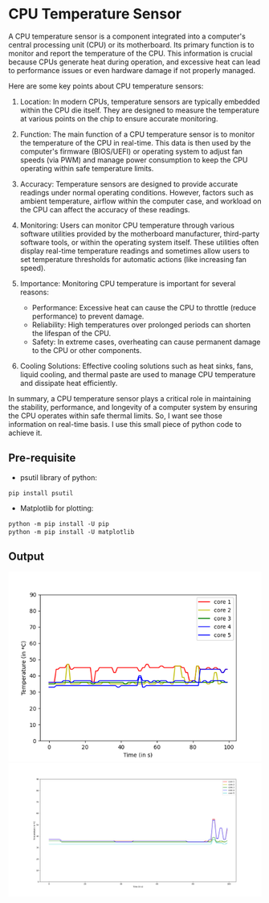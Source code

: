 # CPU Temperature Sensor
A CPU temperature sensor is a component integrated into a computer's central processing unit (CPU) or its motherboard. Its primary function is to monitor and report the temperature of the CPU. This information is crucial because CPUs generate heat during operation, and excessive heat can lead to performance issues or even hardware damage if not properly managed.

Here are some key points about CPU temperature sensors:

1. Location: In modern CPUs, temperature sensors are typically embedded within the CPU die itself. They are designed to measure the temperature at various points on the chip to ensure accurate monitoring.

2. Function: The main function of a CPU temperature sensor is to monitor the temperature of the CPU in real-time. This data is then used by the computer's firmware (BIOS/UEFI) or operating system to adjust fan speeds (via PWM) and manage power consumption to keep the CPU operating within safe temperature limits.

3. Accuracy: Temperature sensors are designed to provide accurate readings under normal operating conditions. However, factors such as ambient temperature, airflow within the computer case, and workload on the CPU can affect the accuracy of these readings.

4. Monitoring: Users can monitor CPU temperature through various software utilities provided by the motherboard manufacturer, third-party software tools, or within the operating system itself. These utilities often display real-time temperature readings and sometimes allow users to set temperature thresholds for automatic actions (like increasing fan speed).

5. Importance: Monitoring CPU temperature is important for several reasons:
	* Performance: Excessive heat can cause the CPU to throttle (reduce performance) to prevent damage.
	* Reliability: High temperatures over prolonged periods can shorten the lifespan of the CPU.
	* Safety: In extreme cases, overheating can cause permanent damage to the CPU or other components.

6. Cooling Solutions: Effective cooling solutions such as heat sinks, fans, liquid cooling, and thermal paste are used to manage CPU temperature and dissipate heat efficiently.

In summary, a CPU temperature sensor plays a critical role in maintaining the stability, performance, and longevity of a computer system by ensuring the CPU operates within safe thermal limits.
So, I want see those information on real-time basis. I use this small piece of python code to achieve it.


## Pre-requisite
* psutil library of python:
```
pip install psutil
```

* Matplotlib for plotting:
```
python -m pip install -U pip
python -m pip install -U matplotlib
```


## Output
<img src="./CPU_Temperature_Vs_Time_Graph.png"></img>
<img src="./CPU_Temperature_Vs_Time_Graph1.png"></img>
